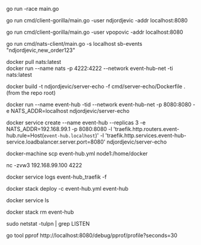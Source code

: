 go run -race main.go

go run cmd/client-gorilla/main.go -user ndjordjevic -addr localhost:8080

go run cmd/client-gorilla/main.go -user vpopovic -addr localhost:8080

go run cmd/nats-client/main.go -s localhost sb-events "ndjordjevic,new_order123"   

docker pull nats:latest   
docker run --name nats -p 4222:4222 --network event-hub-net -ti nats:latest

docker build -t ndjordjevic/server-echo -f cmd/server-echo/Dockerfile . (from the repo root)

docker run --name event-hub -tid --network event-hub-net -p 8080:8080 -e NATS_ADDR=localhost ndjordjevic/server-echo

docker service create --name event-hub --replicas 3 -e NATS_ADDR=192.168.99.1 -p 8080:8080 -l 'traefik.http.routers.event-hub.rule=Host(`event-hub.localhost`)' -l 'traefik.http.services.event-hub-service.loadbalancer.server.port=8080' ndjordjevic/server-echo

docker-machine scp event-hub.yml node1:/home/docker

nc -zvw3 192.168.99.100 4222

docker service logs event-hub_traefik -f

docker stack deploy -c event-hub.yml event-hub

docker service ls

docker stack rm event-hub

sudo netstat -tulpn | grep LISTEN

go tool pprof http://localhost:8080/debug/pprof/profile\?seconds\=30


